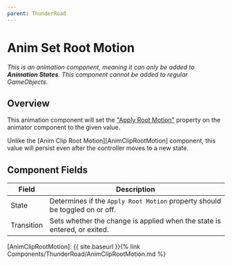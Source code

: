 ```yaml
---
parent: ThunderRoad
---
```

# Anim Set Root Motion
*This is an animation component, meaning it can only be added to **Animation States**. This component cannot be added to regular GameObjects.*

## Overview

This animation component will set the ["Apply Root Motion"][ApplyRootMotion] property on the animator component to the given value.

Unlike the [Anim Clip Root Motion][AnimClipRootMotion] component, this value will persist even after the controller moves to a new state.

## Component Fields

| Field         | Description
| ---           | ---
| State         | Determines if the `Apply Root Motion` property should be toggled on or off.
| Transition    | Sets whether the change is applied when the state is entered, or exited.


[ApplyRootMotion]: https://docs.unity3d.com/ScriptReference/Animator-applyRootMotion.html
[AnimClipRootMotion]: {{ site.baseurl }}{% link Components/ThunderRoad/AnimClipRootMotion.md %}